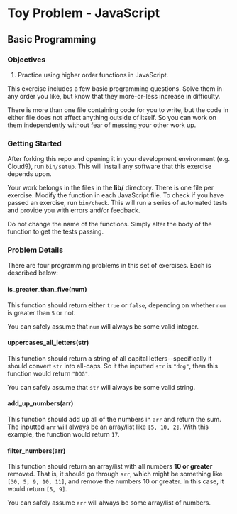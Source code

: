 # Toy Problem - JavaScript

## Basic Programming

### Objectives

1. Practice using higher order functions in JavaScript.

This exercise includes a few basic programming questions. Solve them in any order you like, but know that they more-or-less increase in difficulty.

There is more than one file containing code for you to write, but the code in either file does not affect anything outside of itself. So you can work on them independently without fear of messing your other work up.

### Getting Started

After forking this repo and opening it in your development environment (e.g. Cloud9), run `bin/setup`. This will install any software that this exercise depends upon.

Your work belongs in the files in the **lib/** directory. There is one file per exercise. Modify the function in each JavaScript file. To check if you have passed an exercise, run `bin/check`. This will run a series of automated tests and provide you with errors and/or feedback.

Do not change the name of the functions. Simply alter the body of the function to get the tests passing.

### Problem Details

There are four programming problems in this set of exercises. Each is described below:

#### is_greater_than_five(num)

This function should return either `true` or `false`, depending on whether `num` is greater than `5` or not.

You can safely assume that `num` will always be some valid integer.

#### uppercases_all_letters(str)

This function should return a string of all capital letters--specifically it should convert `str` into all-caps. So it the inputted `str` is `"dog"`, then this function would return `"DOG"`.

You can safely assume that `str` will always be some valid string.

#### add_up_numbers(arr)

This function should add up all of the numbers in `arr` and return the sum. The inputted `arr` will always be an array/list like `[5, 10, 2]`. With this example, the function would return `17`.

#### filter_numbers(arr)

This function should return an array/list with all numbers **10 or greater** removed. That is, it should go through `arr`, which might be something like `[30, 5, 9, 10, 11]`, and remove the numbers 10 or greater. In this case, it would return `[5, 9]`.

You can safely assume `arr` will always be some array/list of numbers.